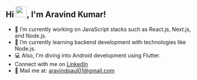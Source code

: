 ## Hi <img src="https://user-images.githubusercontent.com/59159355/131294558-52b295a7-de94-42e8-af4f-be0d82cecbe1.gif" width="29px">, I'm Aravind Kumar!
- 🔭 I’m currently working on JavaScript stacks such as React.js, Next.js, and Node.js.
- 🌱 I’m currently learning backend development with technologies like Node.js.
- 💻 Also, I'm diving into Android development using Flutter.
- Connect with me on [LinkedIn](https://linkedin.com/in/chamaakuri-aravind)
- 📱 Mail me at: aravindpaul01@gmail.com

